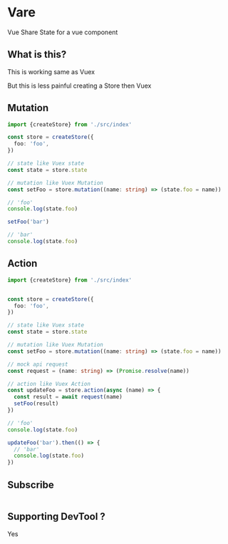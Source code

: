 # Vare

Vue Share State for a vue component

## What is this?

This is working same as Vuex

But this is less painful creating a Store then Vuex

## Mutation

```typescript
import {createStore} from './src/index'

const store = createStore({
  foo: 'foo',
})

// state like Vuex state
const state = store.state

// mutation like Vuex Mutation
const setFoo = store.mutation((name: string) => (state.foo = name))

// 'foo'
console.log(state.foo)

setFoo('bar')

// 'bar'
console.log(state.foo)

```

## Action

```typescript
import {createStore} from './src/index'


const store = createStore({
  foo: 'foo',
})

// state like Vuex state
const state = store.state

// mutation like Vuex Mutation
const setFoo = store.mutation((name: string) => (state.foo = name))

// mock api request
const request = (name: string) => (Promise.resolve(name))

// action like Vuex Action
const updateFoo = store.action(async (name) => {
  const result = await request(name)
  setFoo(result)
})

// 'foo'
console.log(state.foo)

updateFoo('bar').then(() => { 
  // 'bar'
  console.log(state.foo)
})

```

## Subscribe

```typescript

```

## Supporting DevTool ?

Yes
